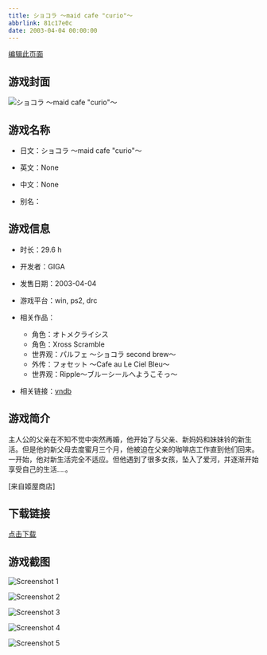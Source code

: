 ```yaml
---
title: ショコラ ～maid cafe "curio"～
abbrlink: 81c17e0c
date: 2003-04-04 00:00:00
---
```

[编辑此页面](https://github.com/ACG-3/ADV3-source/blob/main/source/_posts/%E3%82%B7%E3%83%A7%E3%82%B3%E3%83%A9%20%EF%BD%9Emaid%20cafe%20curio%EF%BD%9E.md)

## 游戏封面

![ショコラ ～maid cafe "curio"～](https://pan.timero.xyz/d/onedrive/img_lib_001/%E3%82%B7%E3%83%A7%E3%82%B3%E3%83%A9%20%EF%BD%9Emaid%20cafe%20curio%EF%BD%9E_cover.avif)


## 游戏名称

- 日文：ショコラ ～maid cafe "curio"～
- 英文：None
- 中文：None

- 别名：


## 游戏信息

- 时长：29.6 h
- 开发者：GIGA
- 发售日期：2003-04-04
- 游戏平台：win, ps2, drc
- 相关作品：
   - 角色：オトメクライシス
   - 角色：Xross Scramble
   - 世界观：パルフェ ～ショコラ second brew～
   - 外传：フォセット ～Cafe au Le Ciel Bleu～
   - 世界观：Ripple～ブルーシールへようこそっ～

- 相关链接：[vndb](https://vndb.org/v682)


## 游戏简介

主人公的父亲在不知不觉中突然再婚，他开始了与父亲、新妈妈和妹妹铃的新生活。但是他的新父母去度蜜月三个月，他被迫在父亲的咖啡店工作直到他们回来。一开始，他对新生活完全不适应。但他遇到了很多女孩，坠入了爱河，并逐渐开始享受自己的生活....。

[来自姬屋商店]


## 下载链接

[点击下载](https://pan.timero.xyz/onedrive/adv_lib_001/%E3%82%B7%E3%83%A7%E3%82%B3%E3%83%A9%20%EF%BD%9Emaid%20cafe%20curio%EF%BD%9E)


## 游戏截图


![Screenshot 1](https://pan.timero.xyz/d/onedrive/img_lib_001/%E3%82%B7%E3%83%A7%E3%82%B3%E3%83%A9%20%EF%BD%9Emaid%20cafe%20curio%EF%BD%9E_Screenshot_1.avif)

![Screenshot 2](https://pan.timero.xyz/d/onedrive/img_lib_001/%E3%82%B7%E3%83%A7%E3%82%B3%E3%83%A9%20%EF%BD%9Emaid%20cafe%20curio%EF%BD%9E_Screenshot_2.avif)

![Screenshot 3](https://pan.timero.xyz/d/onedrive/img_lib_001/%E3%82%B7%E3%83%A7%E3%82%B3%E3%83%A9%20%EF%BD%9Emaid%20cafe%20curio%EF%BD%9E_Screenshot_3.avif)

![Screenshot 4](https://pan.timero.xyz/d/onedrive/img_lib_001/%E3%82%B7%E3%83%A7%E3%82%B3%E3%83%A9%20%EF%BD%9Emaid%20cafe%20curio%EF%BD%9E_Screenshot_4.avif)

![Screenshot 5](https://pan.timero.xyz/d/onedrive/img_lib_001/%E3%82%B7%E3%83%A7%E3%82%B3%E3%83%A9%20%EF%BD%9Emaid%20cafe%20curio%EF%BD%9E_Screenshot_5.avif)

